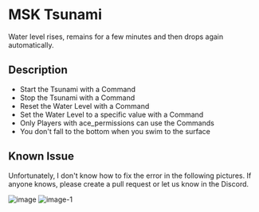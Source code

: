 # MSK Tsunami
Water level rises, remains for a few minutes and then drops again automatically.

## Description
* Start the Tsunami with a Command
* Stop the Tsunami with a Command
* Reset the Water Level with a Command
* Set the Water Level to a specific value with a Command
* Only Players with ace_permissions can use the Commands
* You don't fall to the bottom when you swim to the surface

## Known Issue
Unfortunately, I don't know how to fix the error in the following pictures. If anyone knows, please create a pull request or let us know in the Discord.

![image](https://github.com/user-attachments/assets/d09bdb3d-deb6-45fa-acdf-921840ed407c)
![image-1](https://github.com/user-attachments/assets/354a4925-c4ed-439d-800c-14db9dfdb86a)
